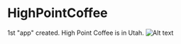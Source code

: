 # HighPointCoffee
1st "app" created. High Point Coffee is in Utah.
![Alt text](https://1drv.ms/i/s!ApH3iP7gPBW5hoo2uqwBpxFTH1B_eA "Screen Shot")
